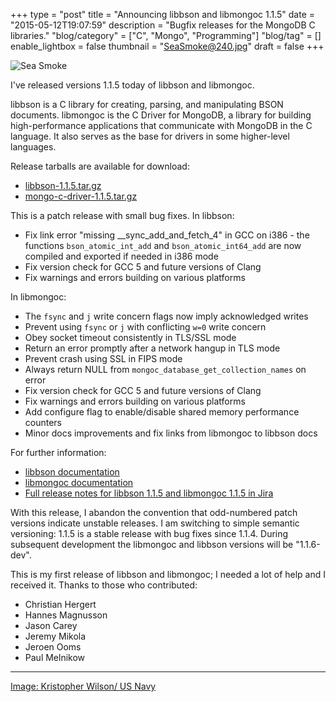 +++
type = "post"
title = "Announcing libbson and libmongoc 1.1.5"
date = "2015-05-12T19:07:59"
description = "Bugfix releases for the MongoDB C libraries."
"blog/category" = ["C", "Mongo", "Programming"]
"blog/tag" = []
enable_lightbox = false
thumbnail = "SeaSmoke@240.jpg"
draft = false
+++

<p><img style="display:block; margin-left:auto; margin-right:auto;" src="SeaSmoke.jpg" alt="Sea Smoke" title="Sea Smoke" /></p>
<p>I've released versions 1.1.5 today of libbson and libmongoc.</p>
<p>libbson is a C library for creating, parsing, and manipulating BSON documents. libmongoc is the C Driver for MongoDB, a library for building high-performance applications that communicate with MongoDB in the C language. It also serves as the base for drivers in some higher-level languages.</p>
<p>Release tarballs are available for download:</p>
<ul>
<li><a href="https://github.com/mongodb/libbson/releases/download/1.1.5/libbson-1.1.5.tar.gz">libbson-1.1.5.tar.gz</a></li>
<li><a href="https://github.com/mongodb/mongo-c-driver/releases/download/1.1.5/mongo-c-driver-1.1.5.tar.gz">mongo-c-driver-1.1.5.tar.gz</a></li>
</ul>
<p>This is a patch release with small bug fixes. In libbson:</p>
<ul>
<li>Fix link error "missing __sync_add_and_fetch_4" in GCC on i386 - the functions <code>bson_atomic_int_add</code> and <code>bson_atomic_int64_add</code> are now compiled and exported if needed in i386 mode</li>
<li>Fix version check for GCC 5 and future versions of Clang</li>
<li>Fix warnings and errors building on various platforms</li>
</ul>
<p>In libmongoc:</p>
<ul>
<li>The <code>fsync</code> and <code>j</code> write concern flags now imply acknowledged writes</li>
<li>Prevent using <code>fsync</code> or <code>j</code> with conflicting <code>w=0</code> write concern</li>
<li>Obey socket timeout consistently in TLS/SSL mode</li>
<li>Return an error promptly after a network hangup in TLS mode</li>
<li>Prevent crash using SSL in FIPS mode</li>
<li>Always return NULL from <code>mongoc_database_get_collection_names</code> on error</li>
<li>Fix version check for GCC 5 and future versions of Clang</li>
<li>Fix warnings and errors building on various platforms</li>
<li>Add configure flag to enable/disable shared memory performance counters</li>
<li>Minor docs improvements and fix links from libmongoc to libbson docs</li>
</ul>
<p>For further information:</p>
<ul>
<li><a href="https://api.mongodb.org/libbson/current/">libbson documentation</a></li>
<li><a href="http://api.mongodb.org/c/current/">libmongoc documentation</a></li>
<li><a href="https://jira.mongodb.org/secure/ReleaseNote.jspa?projectId=10030&amp;version=15316">Full release notes for libbson 1.1.5 and libmongoc 1.1.5 in Jira</a></li>
</ul>
<p>With this release, I abandon the convention that odd-numbered patch versions indicate unstable releases. I am switching to simple semantic versioning: 1.1.5 is a stable release with bug fixes since 1.1.4. During subsequent development the libmongoc and libbson versions will be "1.1.6-dev".</p>
<p>This is my first release of libbson and libmongoc; I needed a lot of help and I received it. Thanks to those who contributed:</p>
<ul>
<li>Christian Hergert</li>
<li>Hannes Magnusson</li>
<li>Jason Carey</li>
<li>Jeremy Mikola</li>
<li>Jeroen Ooms</li>
<li>Paul Melnikow</li>
</ul>
<hr />
<p><a href="http://commons.wikimedia.org/wiki/File:SeaSmoke.jpg">Image: Kristopher Wilson/ US Navy</a></p>
    